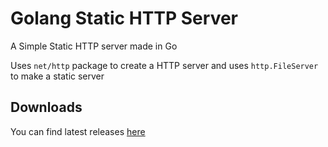 
# Golang Static HTTP Server

A Simple Static HTTP server made in Go

Uses `net/http` package to create a HTTP server and uses `http.FileServer` to make a static server

## Downloads

You can find latest releases [here](https://github.com/yashraj-n/Golang-Static-HTTP-Server/releases)



